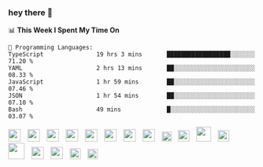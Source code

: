  ### hey there :wave:

<!-- [<img align="right" width="50%" src="https://github-readme-stats.vercel.app/api?username=findtoni&show_icons=true&theme=radical&count_private=true">]
<img src="https://media.giphy.com/media/hvRJCLFzcasrR4ia7z/giphy.gif" width="10px">
(#) -->

<!--START_SECTION:waka-->
📊 **This Week I Spent My Time On** 

```text
💬 Programming Languages: 
TypeScript               19 hrs 3 mins       ██████████████████░░░░░░░   71.20 % 
YAML                     2 hrs 13 mins       ██░░░░░░░░░░░░░░░░░░░░░░░   08.33 % 
JavaScript               1 hr 59 mins        ██░░░░░░░░░░░░░░░░░░░░░░░   07.46 % 
JSON                     1 hr 54 mins        ██░░░░░░░░░░░░░░░░░░░░░░░   07.10 % 
Bash                     49 mins             █░░░░░░░░░░░░░░░░░░░░░░░░   03.07 % 
```


<!--END_SECTION:waka-->

  <div align="left">
    <img height="25" src="https://cdn.jsdelivr.net/gh/devicons/devicon/icons/vscode/vscode-original.svg" style="padding-right:10px;" />
    <img height="25" src="https://cdn.jsdelivr.net/gh/devicons/devicon/icons/typescript/typescript-original.svg" style="padding-right:10px;"/>
    <img height="25" src="https://cdn.jsdelivr.net/gh/devicons/devicon/icons/vuejs/vuejs-original.svg" style="padding-right:10px;"/>
    <img height="25" src="https://cdn.jsdelivr.net/gh/devicons/devicon/icons/react/react-original.svg" style="padding-right:10px;"/>
    <img height="25" src="https://cdn.jsdelivr.net/gh/devicons/devicon/icons/nextjs/nextjs-original.svg" style="padding-right:10px;"/>
    <img height="25" src="https://cdn.jsdelivr.net/gh/devicons/devicon@latest/icons/nuxtjs/nuxtjs-original.svg" style="padding-right:10px;"/>
    <img height="25" src="https://cdn.jsdelivr.net/gh/devicons/devicon@latest/icons/tailwindcss/tailwindcss-original.svg" style="padding-right:10px;"/>
    <img height="25" src="https://cdn.jsdelivr.net/gh/devicons/devicon/icons/sass/sass-original.svg" style="padding-right:10px;"/>
    <img height="20" src="https://cdn.jsdelivr.net/gh/devicons/devicon/icons/jest/jest-plain.svg" style="padding-right:10px;"/>
    <img height="23" src="https://cdn.jsdelivr.net/gh/devicons/devicon/icons/graphql/graphql-plain.svg" style="padding-right:10px;"/>
    <img height="30" src="https://cdn.jsdelivr.net/gh/devicons/devicon/icons/nodejs/nodejs-plain-wordmark.svg" style="padding-right:10px;"/>
   <!--     <img height="22" src="https://bit.ly/3A0Cee8" style="padding-right:10px;"/>&nbsp;&nbsp;&nbsp;&nbsp; -->
    <img height="23" src="https://cdn.jsdelivr.net/gh/devicons/devicon/icons/laravel/laravel-original.svg" style="padding-right:10px;" />
   <img height="33" src="https://cdn.jsdelivr.net/gh/devicons/devicon/icons/docker/docker-original.svg" style="padding-right:10px;"/>
    <img height="25" src="https://cdn.jsdelivr.net/gh/devicons/devicon/icons/amazonwebservices/amazonwebservices-plain-wordmark.svg" style="padding-right:10px;"/>
    <img height="25" src="https://cdn.jsdelivr.net/gh/devicons/devicon/icons/googlecloud/googlecloud-original.svg" style="padding-right:10px;"/>
     <img height="22" src="https://cdn.jsdelivr.net/gh/devicons/devicon/icons/firebase/firebase-original.svg" style="padding-right:10px;"/>
    <img height="21" src="https://cdn.jsdelivr.net/gh/devicons/devicon/icons/digitalocean/digitalocean-original.svg" style="padding-right:10px;margin-top:-10px;"/>
<!--    <img height="20" src="https://bit.ly/3oPTX2M" style="padding-right:10px;"/> -->
  </div>
